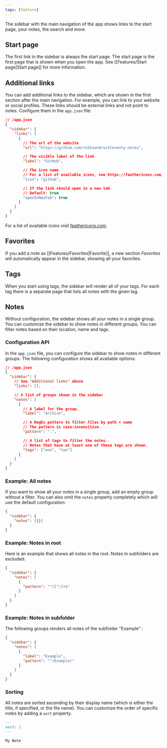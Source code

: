```yaml
---
tags: [feature]
---
```


The sidebar with the main navigation of the app shows links to the start page, your notes, the search and more.

## Start page

The first link in the sidebar is always the start page. The start page is the first page that is shown when you open the app. See [[Features/Start page|Start page]] for more information.

## Additional links

You can add additional links to the sidebar, which are shown in the first section after the main navigation. For example, you can link to your website or social profiles. These links should be external links and not point to notes. Configure them in the `app.json` file:

```json
// /app.json
{
  "sidebar": {
    "links": [
      {
        // The url of the website
        "url": "https://github.com/rothsandro/eleventy-notes",

        // The visible label of the link
        "label": "GitHub",

        // The icon name
        // For a list of available icons, see https://feathericons.com/
        "icon": "github",

        // If the link should open in a new tab
        // Default: true
        "openInNewTab": true
      }
    ]
  }
}
```

For a list of available icons visit [feathericons.com](https://feathericons.com/).

## Favorites

If you add a note as [[Features/Favorites|Favorite]], a new section _Favorites_ will automatically appear in the sidebar, showing all your favorites.

## Tags

When you start using tags, the sidebar will render all of your tags. For each tag there is a separate page that lists all notes with the given tag.

## Notes

Without configuration, the sidebar shows all your notes in a single group. You can customize the sidebar to show notes in different groups. You can filter notes based on their location, name and tags.

### Configuration API

In the `app.json` file, you can configure the sidebar to show notes in different groups. The following configuration shows all available options:

```json
// /app.json
{
  "sidebar": {
    // See "Additional links" above
    "links": [],

    // A list of groups shown in the sidebar
    "notes": [
      {
        // A label for the group.
        "label": "Archive",

        // A RegEx pattern to filter files by path + name
        // The pattern is case-insensitive.
        "pattern": ".",

        // A list of tags to filter the notes.
        // Notes that have at least one of these tags are shown.
        "tags": ["one", "two"]
      }
    ]
  }
}
```

### Example: All notes

If you want to show all your notes in a single group, add an empty group without a filter. You can also omit the `notes` property completely which will use the default configuration:

```json
{
  "sidebar": {
    "notes": [{}]
  }
}
```

### Example: Notes in root

Here is an example that shows all notes in the root. Notes in subfolders are excluded:

```json
{
  "sidebar": {
    "notes": [
      {
        "pattern": "^/[^/]+$"
      }
    ]
  }
}
```

### Example: Notes in subfolder

The following groups renders all notes of the subfolder "Example" :

```json
{
  "sidebar": {
    "notes": [
      {
        "label": "Example",
        "pattern": "^/Example/"
      }
    ]
  }
}
```

### Sorting

All notes are sorted ascending by their display name (which is either the title, if specified, or the file name). You can customize the order of specific notes by adding a `sort` property.

```md
---
sort: 1
---

My Note
```
